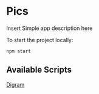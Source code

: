 # Pics

Insert Simple app description here

To start the project locally:
```
npm start
```

## Available Scripts
[Digram](./public/diagrams.svg)

